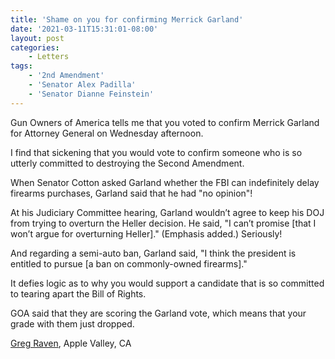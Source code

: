```yaml
---
title: 'Shame on you for confirming Merrick Garland'
date: '2021-03-11T15:31:01-08:00'
layout: post
categories:
    - Letters
tags:
    - '2nd Amendment'
    - 'Senator Alex Padilla'
    - 'Senator Dianne Feinstein'
---
```


Gun Owners of America tells me that you voted to confirm Merrick Garland for Attorney General on Wednesday afternoon.

I find that sickening that you would vote to confirm someone who is so utterly committed to destroying the Second Amendment.

When Senator Cotton asked Garland whether the FBI can indefinitely delay firearms purchases, Garland said that he had "no opinion"!

At his Judiciary Committee hearing, Garland wouldn’t agree to keep his DOJ from trying to overturn the Heller decision. He said, "I can’t promise \[that I won’t argue for overturning Heller\]." (Emphasis added.) Seriously!

And regarding a semi-auto ban, Garland said, "I think the president is entitled to pursue \[a ban on commonly-owned firearms\]."

It defies logic as to why you would support a candidate that is so committed to tearing apart the Bill of Rights.

GOA said that they are scoring the Garland vote, which means that your grade with them just dropped.

[Greg Raven](https://www.gregraven.org/), Apple Valley, CA